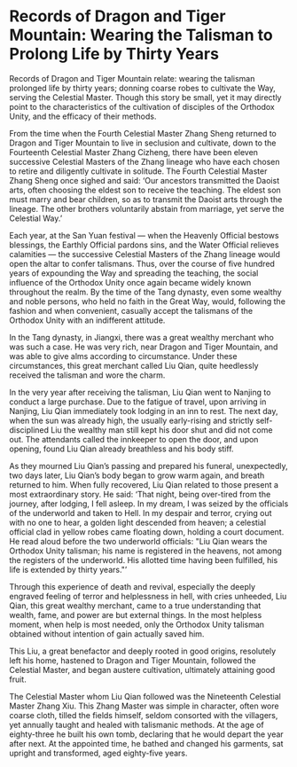 # Records of Dragon and Tiger Mountain: Wearing the Talisman to Prolong Life by Thirty Years

Records of Dragon and Tiger Mountain relate: wearing the talisman prolonged life by thirty years; donning coarse robes to cultivate the Way, serving the Celestial Master. Though this story be small, yet it may directly point to the characteristics of the cultivation of disciples of the Orthodox Unity, and the efficacy of their methods.

From the time when the Fourth Celestial Master Zhang Sheng returned to Dragon and Tiger Mountain to live in seclusion and cultivate, down to the Fourteenth Celestial Master Zhang Cizheng, there have been eleven successive Celestial Masters of the Zhang lineage who have each chosen to retire and diligently cultivate in solitude. The Fourth Celestial Master Zhang Sheng once sighed and said: ‘Our ancestors transmitted the Daoist arts, often choosing the eldest son to receive the teaching. The eldest son must marry and bear children, so as to transmit the Daoist arts through the lineage. The other brothers voluntarily abstain from marriage, yet serve the Celestial Way.’

Each year, at the San Yuan festival — when the Heavenly Official bestows blessings, the Earthly Official pardons sins, and the Water Official relieves calamities — the successive Celestial Masters of the Zhang lineage would open the altar to confer talismans. Thus, over the course of five hundred years of expounding the Way and spreading the teaching, the social influence of the Orthodox Unity once again became widely known throughout the realm. By the time of the Tang dynasty, even some wealthy and noble persons, who held no faith in the Great Way, would, following the fashion and when convenient, casually accept the talismans of the Orthodox Unity with an indifferent attitude.

In the Tang dynasty, in Jiangxi, there was a great wealthy merchant who was such a case. He was very rich, near Dragon and Tiger Mountain, and was able to give alms according to circumstance. Under these circumstances, this great merchant called Liu Qian, quite heedlessly received the talisman and wore the charm.

In the very year after receiving the talisman, Liu Qian went to Nanjing to conduct a large purchase. Due to the fatigue of travel, upon arriving in Nanjing, Liu Qian immediately took lodging in an inn to rest. The next day, when the sun was already high, the usually early-rising and strictly self-disciplined Liu the wealthy man still kept his door shut and did not come out. The attendants called the innkeeper to open the door, and upon opening, found Liu Qian already breathless and his body stiff.

As they mourned Liu Qian’s passing and prepared his funeral, unexpectedly, two days later, Liu Qian’s body began to grow warm again, and breath returned to him. When fully recovered, Liu Qian related to those present a most extraordinary story. He said: ‘That night, being over-tired from the journey, after lodging, I fell asleep. In my dream, I was seized by the officials of the underworld and taken to Hell. In my despair and terror, crying out with no one to hear, a golden light descended from heaven; a celestial official clad in yellow robes came floating down, holding a court document. He read aloud before the two underworld officials: "Liu Qian wears the Orthodox Unity talisman; his name is registered in the heavens, not among the registers of the underworld. His allotted time having been fulfilled, his life is extended by thirty years."’

Through this experience of death and revival, especially the deeply engraved feeling of terror and helplessness in hell, with cries unheeded, Liu Qian, this great wealthy merchant, came to a true understanding that wealth, fame, and power are but external things. In the most helpless moment, when help is most needed, only the Orthodox Unity talisman obtained without intention of gain actually saved him.

This Liu, a great benefactor and deeply rooted in good origins, resolutely left his home, hastened to Dragon and Tiger Mountain, followed the Celestial Master, and began austere cultivation, ultimately attaining good fruit.

The Celestial Master whom Liu Qian followed was the Nineteenth Celestial Master Zhang Xiu. This Zhang Master was simple in character, often wore coarse cloth, tilled the fields himself, seldom consorted with the villagers, yet annually taught and healed with talismanic methods. At the age of eighty-three he built his own tomb, declaring that he would depart the year after next. At the appointed time, he bathed and changed his garments, sat upright and transformed, aged eighty-five years.
